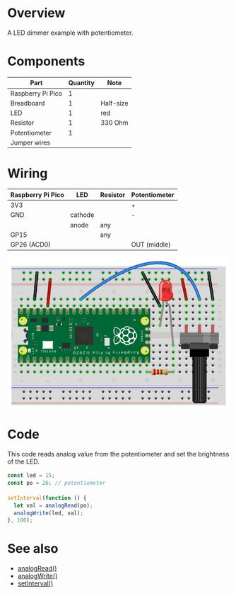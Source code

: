 # Overview

A LED dimmer example with potentiometer.

# Components

| Part              | Quantity  | Note | 
| ----------------- | --------- | ---- |
| Raspberry Pi Pico | 1         |      |
| Breadboard        | 1         | Half-size  |
| LED               | 1         | red  |
| Resistor          | 1         | 330 Ohm |
| Potentiometer     | 1         |      |
| Jumper wires      |           |      |

# Wiring

| Raspberry Pi Pico | LED     | Resistor | Potentiometer |
| ----------------- | ------- | -------- | ------------- |
| 3V3               |         |          | +             |
| GND               | cathode |          | -             |
|                   | anode   | any      |               |
| GP15              |         | any      |               |
| GP26 (ACD0)       |         |          | OUT (middle)  |

![wiring](https://github.com/kaluma-project/examples/blob/main/led-dimmer/wiring.png?raw=true)

# Code

This code reads analog value from the potentiometer and set the brightness of the LED.

```js
const led = 15;
const po = 26; // potentiometer

setInterval(function () {
  let val = analogRead(po);
  analogWrite(led, val);
}, 100);
```

# See also

- [analogRead()](https://kalumajs.org/docs/api/analog-io#analogread)
- [analogWrite()](https://kalumajs.org/docs/api/analog-io#analogwrite)
- [setInterval()](https://kalumajs.org/docs/api/timers#setinterval)